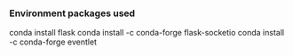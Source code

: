 ### Environment packages used
conda install flask
conda install -c conda-forge flask-socketio
conda install -c conda-forge eventlet